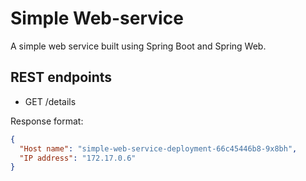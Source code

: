 # Simple Web-service
A simple web service built using Spring Boot and Spring Web.

## REST endpoints
- GET /details

Response format:

```json
{
  "Host name": "simple-web-service-deployment-66c45446b8-9x8bh",
  "IP address": "172.17.0.6"
}
```
